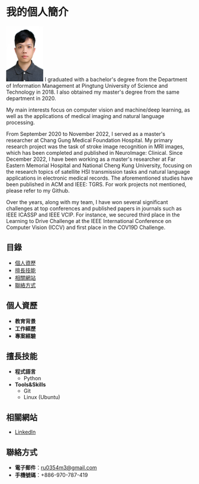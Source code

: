 # 我的個人簡介
<img src="../images/63428ok-1.jpg" alt="個人頭像" width="100" height="150">
I graduated with a bachelor's degree from the Department of Information Management at Pingtung University of Science and Technology in 2018. I also obtained my master's degree from the same department in 2020.

My main interests focus on computer vision and machine/deep learning, as well as the applications of medical imaging and natural language processing.

From September 2020 to November 2022, I served as a master's researcher at Chang Gung Medical Foundation Hospital. My primary research project was the task of stroke image recognition in MRI images, which has been completed and published in NeuroImage: Clinical. Since December 2022, I have been working as a master's researcher at Far Eastern Memorial Hospital and National Cheng Kung University, focusing on the research topics of satellite HSI transmission tasks and natural language applications in electronic medical records. The aforementioned studies have been published in ACM and IEEE: TGRS. For work projects not mentioned, please refer to my Github.

Over the years, along with my team, I have won several significant challenges at top conferences and published papers in journals such as IEEE ICASSP and IEEE VCIP. For instance, we secured third place in the Learning to Drive Challenge at the IEEE International Conference on Computer Vision (ICCV) and first place in the COV19D Challenge.
## 目錄

- [個人資歷](#個人資歷)
- [擅長技能](#擅長技能)
- [相關網站](#相關網站)
- [聯絡方式](#聯絡方式)

## 個人資歷
- **教育背景**
  <!-- - 學校名稱，學位，專業，年份 -->
- **工作經歷**
  <!-- - 公司名稱，職位，年份 -->
- **專案經驗**
  <!-- - 簡要描述你參與的專案和取得的成果 -->

## 擅長技能
- **程式語言**
  - Python
- **Tools&Skills**
  - Git
  - Linux (Ubuntu)

## 相關網站
- [LinkedIn](https://www.linkedin.com/in/chihyujiantw)

## 聯絡方式

- **電子郵件**：ru0354m3@gmail.com
- **手機號碼**：+886-970-787-419
